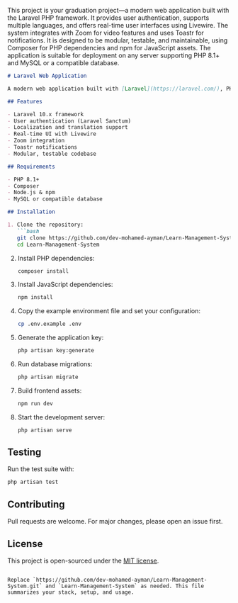This project is your graduation project—a modern web application built with the Laravel PHP framework. It provides user authentication, supports multiple languages, and offers real-time user interfaces using Livewire. The system integrates with Zoom for video features and uses Toastr for notifications. It is designed to be modular, testable, and maintainable, using Composer for PHP dependencies and npm for JavaScript assets. The application is suitable for deployment on any server supporting PHP 8.1+ and MySQL or a compatible database.
```markdown
# Laravel Web Application

A modern web application built with [Laravel](https://laravel.com/), PHP, and JavaScript.

## Features

- Laravel 10.x framework
- User authentication (Laravel Sanctum)
- Localization and translation support
- Real-time UI with Livewire
- Zoom integration
- Toastr notifications
- Modular, testable codebase

## Requirements

- PHP 8.1+
- Composer
- Node.js & npm
- MySQL or compatible database

## Installation

1. Clone the repository:
   ```bash
   git clone https://github.com/dev-mohamed-ayman/Learn-Management-System.git
   cd Learn-Management-System
   ```

2. Install PHP dependencies:
   ```bash
   composer install
   ```

3. Install JavaScript dependencies:
   ```bash
   npm install
   ```

4. Copy the example environment file and set your configuration:
   ```bash
   cp .env.example .env
   ```

5. Generate the application key:
   ```bash
   php artisan key:generate
   ```

6. Run database migrations:
   ```bash
   php artisan migrate
   ```

7. Build frontend assets:
   ```bash
   npm run dev
   ```

8. Start the development server:
   ```bash
   php artisan serve
   ```

## Testing

Run the test suite with:
```bash
php artisan test
```

## Contributing

Pull requests are welcome. For major changes, please open an issue first.

## License

This project is open-sourced under the [MIT license](https://opensource.org/licenses/MIT).
```

Replace `https://github.com/dev-mohamed-ayman/Learn-Management-System.git` and `Learn-Management-System` as needed. This file summarizes your stack, setup, and usage.
